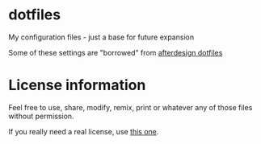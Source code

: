 dotfiles
========

My configuration files - just a base for future expansion

Some of these settings are "borrowed" from [afterdesign dotfiles](https://github.com/afterdesign/dotfiles)


License information
===================

Feel free to use, share, modify, remix, print or whatever any of those files without permission.

If you really need a real license, use [this one](http://opensource.org/licenses/MIT).

